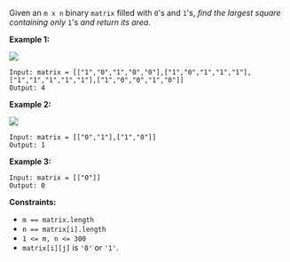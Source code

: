 Given an `m x n` binary `matrix` filled with `0`'s and `1`'s, _find the
largest square containing only_ `1`'s _and return its area_.



**Example 1:**

![](https://assets.leetcode.com/uploads/2020/11/26/max1grid.jpg)

    
    
    Input: matrix = [["1","0","1","0","0"],["1","0","1","1","1"],["1","1","1","1","1"],["1","0","0","1","0"]]
    Output: 4
    

**Example 2:**

![](https://assets.leetcode.com/uploads/2020/11/26/max2grid.jpg)

    
    
    Input: matrix = [["0","1"],["1","0"]]
    Output: 1
    

**Example 3:**

    
    
    Input: matrix = [["0"]]
    Output: 0
    



**Constraints:**

  * `m == matrix.length`
  * `n == matrix[i].length`
  * `1 <= m, n <= 300`
  * `matrix[i][j]` is `'0'` or `'1'`.

